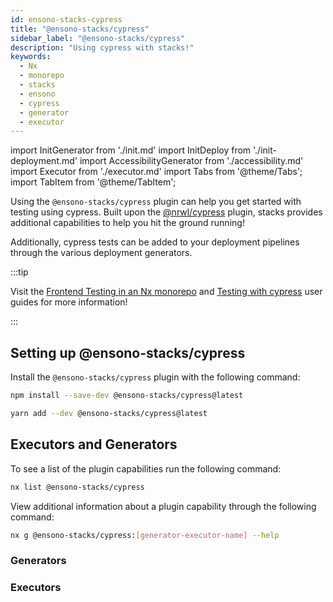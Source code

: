 ```yaml
---
id: ensono-stacks-cypress
title: "@ensono-stacks/cypress"
sidebar_label: "@ensono-stacks/cypress"
description: "Using cypress with stacks!"
keywords:
  - Nx
  - monorepo
  - stacks
  - ensono
  - cypress
  - generator
  - executor
---
```

import InitGenerator from './init.md'
import InitDeploy from './init-deployment.md'
import AccessibilityGenerator from './accessibility.md'
import Executor from './executor.md'
import Tabs from '@theme/Tabs';
import TabItem from '@theme/TabItem';

Using the `@ensono-stacks/cypress` plugin can help you get started with testing using cypress. Built upon the [@nrwl/cypress](https://nx.dev/packages/cypress) plugin, stacks provides additional capabilities to help you hit the ground running! 

Additionally, cypress tests can be added to your deployment pipelines through the various deployment generators.

:::tip

Visit the [Frontend Testing in an Nx monorepo](../../testing/testing_in_nx/frontend_testing_in_nx.md) and [Testing with cypress](../../testing/testing_in_nx/cypress_nx.md) user guides for more information!

:::

## Setting up @ensono-stacks/cypress

Install the `@ensono-stacks/cypress` plugin with the following command:

 <Tabs>
  <TabItem value="npm" label="npm">

  ```bash
  npm install --save-dev @ensono-stacks/cypress@latest
  ```

  </TabItem>
  <TabItem value="yarn" label="yarn">

  ```bash
  yarn add --dev @ensono-stacks/cypress@latest
  ```

  </TabItem>
 </Tabs>

## Executors and Generators

To see a list of the plugin capabilities run the following command:

```bash
nx list @ensono-stacks/cypress
```

View additional information about a plugin capability through the following command:

```bash
nx g @ensono-stacks/cypress:[generator-executor-name] --help
```

### Generators
<!-- markdownlint-disable MD033 -->
<InitGenerator />
<InitDeploy />
<AccessibilityGenerator />

### Executors

<Executor/>



